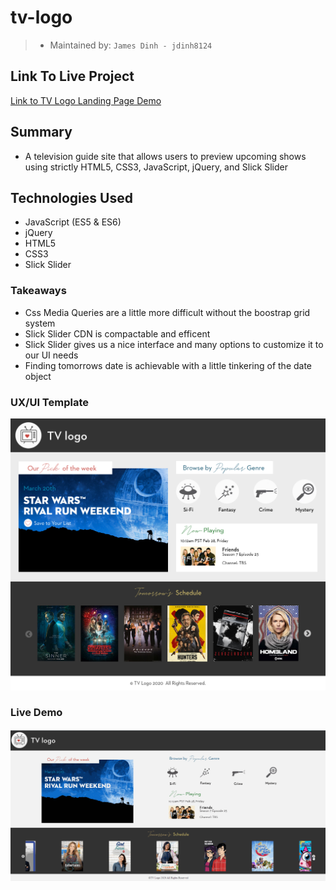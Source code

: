 # tv-logo

> - Maintained by: `James Dinh - jdinh8124`

## Link To Live Project
[Link to TV Logo Landing Page Demo](http://tv-logo.jamestdinh.com/)

## Summary
- A television guide site that allows users to preview upcoming shows using strictly HTML5, CSS3, JavaScript, jQuery, and Slick Slider

## Technologies Used
- JavaScript (ES5 & ES6)
- jQuery
- HTML5
- CSS3
- Slick Slider

### Takeaways
- Css Media Queries are a little more difficult without the boostrap grid system
- Slick Slider CDN is compactable and efficent
- Slick Slider gives us a nice interface and many options to customize it to our UI needs
- Finding tomorrows date is achievable with a little tinkering of the date object


### UX/UI Template
![Template Code Challenge Source Img](client/images/code-challenge2020.jpg)

### Live Demo
![Tv-Logo Landing Page](demo.gif)
